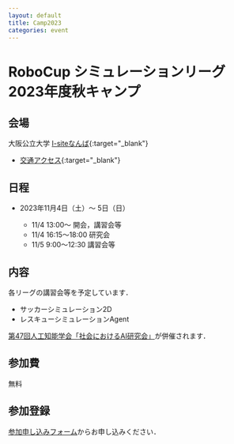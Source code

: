 ```yaml
---
layout: default
title: Camp2023
categories: event
---
```


# RoboCup シミュレーションリーグ 2023年度秋キャンプ

## 会場

大阪公立大学 [I-siteなんば](https://www.omu.ac.jp/isite/){:target="_blank"}

- [交通アクセス](https://www.omu.ac.jp/isite/access/){:target="_blank"}

## 日程

- 2023年11月4日（土）〜 5日（日）

  - 11/4 13:00〜 開会，講習会等
  - 11/4 16:15〜18:00 研究会
  - 11/5 9:00〜12:30 講習会等

## 内容

各リーグの講習会等を予定しています．

- サッカーシミュレーション2D
- レスキューシミュレーションAgent


[第47回人工知能学会「社会におけるAI研究会」](https://sites.google.com/site/jsaisigsai/%E7%A0%94%E7%A9%B6%E4%BC%9A%E6%B4%BB%E5%8B%95/meeting-2023-11-4)が併催されます．



## 参加費

無料

## 参加登録

[参加申し込みフォーム](https://forms.gle/e6heFUzcMe4dVRQg9)からお申し込みください．
